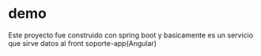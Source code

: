 # demo
Este proyecto fue construido con spring boot y basicamente es un servicio que sirve datos al front soporte-app(Angular)
